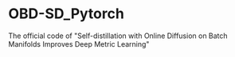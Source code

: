 # OBD-SD_Pytorch
The official code of "Self-distillation with Online Diffusion on Batch Manifolds Improves Deep Metric Learning"
